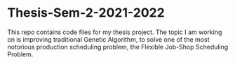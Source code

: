# Thesis-Sem-2-2021-2022
This repo contains code files for my thesis project. The topic I am working on is improving traditional Genetic Algorithm, to solve one of the most notorious production scheduling problem, the Flexible Job-Shop Scheduling Problem.
